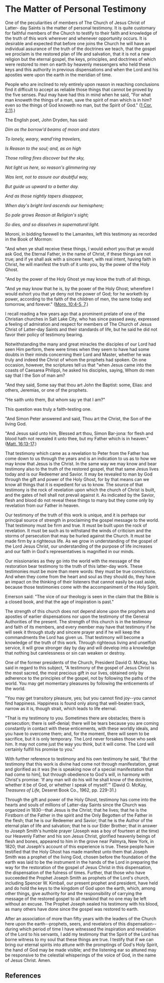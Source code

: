 # The Matter of Personal Testimony

One of the peculiarities of members of The Church of Jesus Christ of Latter-
day Saints is the matter of personal testimony. It is quite customary for
faithful members of the Church to testify to their faith and knowledge of the
truth of this work wherever and whenever opportunity occurs. It is desirable
and expected that before one joins the Church he will have an individual
assurance of the truth of the doctrines we teach, that the gospel we proclaim
is the restored plan of life and salvation, that it is not a new religion but
the eternal gospel, the keys, principles, and doctrines of which were restored
to men on earth by heavenly messengers who held these keys and this authority
in previous dispensations and when the Lord and his apostles were upon the
earth in the meridian of time.

People who are inclined to rely entirely upon reason in reaching conclusions
find it difficult to accept as reliable those things that cannot be proved by
the five senses. Paul may have had this in mind when he said, "For what man
knoweth the things of a man, save the spirit of man which is in him? even so
the things of God knoweth no man, but the Spirit of God." ([1 Cor.
2:11](/scriptures/nt/1-cor/2.11?lang=eng#10).)

The English poet, John Dryden, has said:

_Dim as the borrow'd beams of moon and stars_

_To lonely, weary, wand'ring travelers,_

_Is Reason to the soul; and, as on high_

_Those rolling fires discover but the sky,_

_Not light us here, so reason's glimmering ray_

_Was lent, not to assure our doubtful way,_

_But guide us upward to a better day._

_And as those nightly tapers disappear,_

_When day's bright lord ascends our hemisphere;_

_So pale grows Reason at Religion's sight;_

_So dies, and so dissolves in supernatural light._

Moroni, in bidding farewell to the Lamanites, left this testimony as recorded
in the Book of Mormon:

"And when ye shall receive these things, I would exhort you that ye would ask
God, the Eternal Father, in the name of Christ, if these things are not true;
and if ye shall ask with a sincere heart, with real intent, having faith in
Christ, he will manifest the truth of it unto you, by the power of the Holy
Ghost.

"And by the power of the Holy Ghost ye may know the truth of all things.

"And ye may know that he is, by the power of the Holy Ghost; wherefore I would
exhort you that ye deny not the power of God; for he worketh by power,
according to the faith of the children of men, the same today and tomorrow,
and forever." ([Moro. 10:4-5, 7](/scriptures/bofm/moro/10.4-5,7?lang=eng#3).)

I recall reading a few years ago that a prominent prelate of one of the
Christian churches in Salt Lake City, who has since passed away, expressed a
feeling of admiration and respect for members of The Church of Jesus Christ of
Latter-day Saints and their standards of life, but he said he did not favor
their policy of testimony bearing.

Notwithstanding the many and great miracles the disciples of our Lord had seen
Him perform, there were times when they seem to have had some doubts in their
minds concerning their Lord and Master, whether he was truly and indeed the
Christ of whom the prophets had spoken. On one occasion, however, the
scriptures tell us that "when Jesus came into the coasts of Caesarea Philippi,
he asked his disciples, saying, Whom do men say that I the Son of man am?

"And they said, Some say that thou art John the Baptist: some, Elias: and
others, Jeremias, or one of the prophets.

"He saith unto them, But whom say ye that I am?"

This question was truly a faith-testing one.

"And Simon Peter answered and said, Thou art the Christ, the Son of the living
God.

"And Jesus said unto him, Blessed art thou, Simon Bar-jona: for flesh and
blood hath not revealed it unto thee, but my Father which is in heaven."
([Matt. 16:13-17](/scriptures/nt/matt/16.13-17?lang=eng#12).)

That testimony which came as a revelation to Peter from the Father has come
down to us through the years and is an indication to us as to how we may know
that Jesus is the Christ. In the same way we may know and bear testimony also
to the truth of the restored gospel, that that same Jesus lives today and is
our Redeemer and Savior. It may be revealed to man by God through the gift and
power of the Holy Ghost, for by that means can we know all things that it is
expedient for us to know. The source of that testimony is the rock of
revelation upon which the church of Christ is built, and the gates of hell
shall not prevail against it. As indicated by the Savior, flesh and blood do
not reveal these things to many but they come only by revelation from our
Father in heaven.

Our testimony of the truth of this work is unique, and it is perhaps our
principal source of strength in proclaiming the gospel message to the world.
That testimony must be firm and true. It must be built upon the rock of
revelation. It must be such as to withstand the winds of criticism and the
storms of persecution that may be hurled against the Church. It must be made
firm by a righteous life. As we grow in understanding of the gospel of the
Lord Jesus Christ, our understanding of the purpose of life increases and our
faith in God's representatives is magnified in our minds.

Our missionaries as they go into the world with the message of the restoration
bear testimony to the truth of this latter-day work. These testimonies must be
more than mere words: they must be true convictions. And when they come from
the heart and soul as they should do, they have an impact on the thinking of
their listeners that cannot easily be cast aside, because those testimonies
come with the accompaniment of the Holy Spirit.

Emerson said: "The vice of our theology is seen in the claim that the Bible is
a closed book, and that the age of inspiration is past."

The strength of this church does not depend alone upon the prophets and
apostles of earlier dispensations nor upon the testimony of the General
Authorities of the present. The strength of this church is in the testimony
and faith of its members, and every member may have that testimony if he will
seek it through study and sincere prayer and if he will keep the commandments
the Lord has given us. That testimony will become a knowledge of the truth of
this work. Through righteous living and unselfish service, it will grow
stronger day by day and will develop into a knowledge that nothing but
carelessness or sin can weaken or destroy.

One of the former presidents of the Church, President David O. McKay, has said
in regard to this subject, "A testimony of the gospel of Jesus Christ is the
most sacred, the most precious gift in our lives, obtained only by adherence
to the principles of the gospel, not by following the paths of the world. You
may get momentary pleasures by following the enticements of the world.

"You may get transitory pleasure, yes; but you cannot find joy--you cannot
find happiness. Happiness is found only along that well-beaten track, narrow
as it is, though strait, which leads to life eternal.

"That is my testimony to you. Sometimes there are obstacles; there is
persecution; there is self-denial; there will be tears because you are coming
constantly in contact with these enticements, with these worldly ideals, and
you have to overcome them; and, for the moment, there will seem to be
sacrifice, but it is only temporary. The Lord never forsakes those who seek
him. It may not come just the way you think, but it will come. The Lord will
certainly fulfill his promise to you."

With further reference to testimony and his own testimony he said, "But the
testimony that this work is divine had come not through manifestation, great
and glorified as it was [he is speaking now of a special manifestation that
had come to him], but through obedience to God's will, in harmony with
Christ's promise: 'If any man will do his will he shall know of the doctrine,
whether it be of God, or whether I speak of myself.'" (David O. McKay,
_Treasures of Life,_ Deseret Book Co., 1962, pp. 229-31.)

Through the gift and power of the Holy Ghost, testimony has come into the
hearts and souls of millions of Latter-day Saints since the Church was
organized in 1830--that Jesus is the Christ; that he lives; that he is the
Firstborn of the Father in the spirit and the Only Begotten of the Father in
the flesh; that he is our Redeemer and Savior; that he is the Author of the
eternal plan of life and salvation; that he is our Elder Brother; that in
answer to Joseph Smith's humble prayer (Joseph was a boy of fourteen at the
time) our Heavenly Father and his son Jesus Christ, glorified heavenly beings
of flesh and bones, appeared to him in the grove near Palmyra, New York, in
1820; that Joseph's account of this experience is true. These people have
testified that the Holy Ghost has made manifest unto them that Joseph Smith
was a prophet of the living God, chosen before the foundation of the earth was
laid to be the instrument in the hands of the Lord in preparing the way for
the restoration of the gospel of Jesus Christ in this dispensation, the
dispensation of the fulness of times. Further, that those who have succeeded
the Prophet Joseph Smith as prophets of the Lord's church, including Spencer
W. Kimball, our present prophet and president, have held and do hold the keys
to the kingdom of God upon the earth, which, among other things, give
authority for and the responsibility of carrying the message of the restored
gospel to all mankind that no one may be left without an excuse. The Prophet
Joseph sealed his testimony with his blood, as many others have done since the
gospel was restored to earth.

After an association of more than fifty years with the leaders of the Church
here upon the earth--prophets, seers, and revelators of this dispensation--
during which period of time I have witnessed the inspiration and revelation of
the Lord to his servants, I add my testimony that the Spirit of the Lord has
borne witness to my soul that these things are true. I testify that if we can
bring our eternal spirits into attune with the promptings of God's Holy
Spirit, the hand of God may be made visible; and the listening ear so attuned
may be responsive to the celestial whisperings of the voice of God, in the
name of Jesus Christ. Amen.

## References

